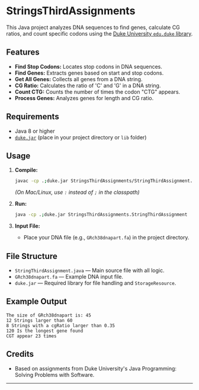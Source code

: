 # StringsThirdAssignments

This Java project analyzes DNA sequences to find genes, calculate CG ratios, and count specific codons using the [Duke University `edu.duke` library](https://www.dukelearntoprogram.com/downloads/duke.jar).

## Features

- **Find Stop Codons:** Locates stop codons in DNA sequences.
- **Find Genes:** Extracts genes based on start and stop codons.
- **Get All Genes:** Collects all genes from a DNA string.
- **CG Ratio:** Calculates the ratio of 'C' and 'G' in a DNA string.
- **Count CTG:** Counts the number of times the codon "CTG" appears.
- **Process Genes:** Analyzes genes for length and CG ratio.

## Requirements

- Java 8 or higher
- [`duke.jar`](https://www.dukelearntoprogram.com/downloads/duke.jar) (place in your project directory or `lib` folder)

## Usage

1. **Compile:**
    ```bash
    javac -cp .;duke.jar StringsThirdAssignments/StringThirdAssignment.java
    ```
    *(On Mac/Linux, use `:` instead of `;` in the classpath)*

2. **Run:**
    ```bash
    java -cp .;duke.jar StringsThirdAssignments.StringThirdAssignment
    ```

3. **Input File:**
    - Place your DNA file (e.g., `GRch38dnapart.fa`) in the project directory.

## File Structure

- `StringThirdAssignment.java` — Main source file with all logic.
- `GRch38dnapart.fa` — Example DNA input file.
- `duke.jar` — Required library for file handling and `StorageResource`.

## Example Output

```
The size of GRch38dnapart is: 45
12 Strings larger than 60
8 Strings with a cgRatio larger than 0.35
120 Is the longest gene found
CGT appear 23 times
```

## Credits

- Based on assignments from Duke University's Java Programming: Solving Problems with Software.

---